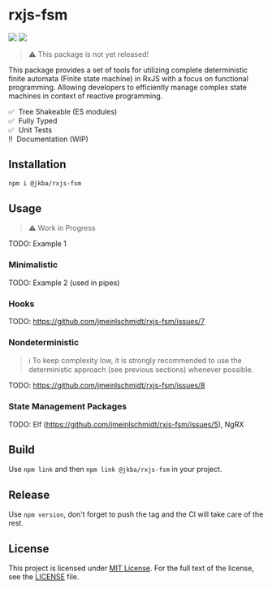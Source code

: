 # rxjs-fsm

![](https://github.com/jmeinlschmidt/rxjs-fsm/actions/workflows/node.js.yml/badge.svg)
![](https://img.shields.io/npm/dt/@jkba/rxjs-fsm?logo=npm)


> :warning: This package is not yet released!

This package provides a set of tools for utilizing complete deterministic finite automata (Finite state machine) in RxJS with a focus on functional programming.
Allowing developers to efficiently manage complex state machines in context of reactive programming.

✅ &nbsp;Tree Shakeable (ES modules)  
✅ &nbsp;Fully Typed  
✅ &nbsp;Unit Tests  
‼️ &nbsp;Documentation (WIP)  


## Installation

```sh
npm i @jkba/rxjs-fsm
```


## Usage

> :warning: Work in Progress

TODO: Example 1

### Minimalistic

TODO: Example 2 (used in pipes)


### Hooks

TODO: https://github.com/jmeinlschmidt/rxjs-fsm/issues/7


### Nondeterministic

> :information_source: To keep complexity low, it is strongly recommended to use the deterministic approach (see previous sections) whenever possible.

TODO: https://github.com/jmeinlschmidt/rxjs-fsm/issues/8


### State Management Packages

TODO: Elf (https://github.com/jmeinlschmidt/rxjs-fsm/issues/5), NgRX


## Build

Use `npm link` and then `npm link @jkba/rxjs-fsm` in your project.


## Release

Use `npm version`, don't forget to push the tag and the CI will take care of the rest.


## License

This project is licensed under [MIT License](http://opensource.org/licenses/MIT/).
For the full text of the license, see the [LICENSE](LICENSE) file.
